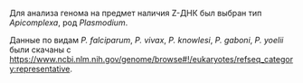 Для анализа генома на предмет наличия Z-ДНК был выбран тип *Apicomplexa*, род *Plasmodium*.

Данные по видам *P. falciparum*, *P. vivax*, *P. knowlesi*, *P. gaboni*, *P. yoelii* были скачаны с https://www.ncbi.nlm.nih.gov/genome/browse#!/eukaryotes/refseq_category:representative.
